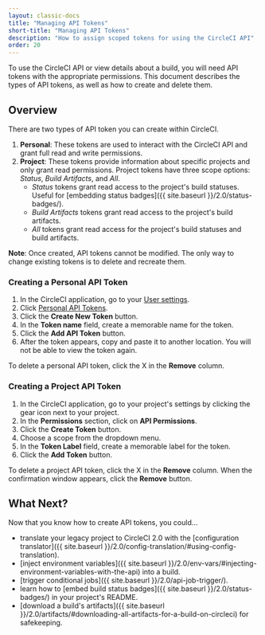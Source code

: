 ```yaml
---
layout: classic-docs
title: "Managing API Tokens"
short-title: "Managing API Tokens"
description: "How to assign scoped tokens for using the CircleCI API"
order: 20
---
```


To use the CircleCI API
or view details about a build,
you will need API tokens with the appropriate permissions.
This document describes the types of API tokens,
as well as how to create and delete them.

## Overview

There are two types of API token
you can create within CircleCI.

  1. **Personal**:
  These tokens are used to interact with the CircleCI API
  and grant full read and write permissions.
  2. **Project**:
  These tokens provide information about specific projects
  and only grant read permissions.
  Project tokens have three scope options: _Status_, _Build Artifacts_, and _All_.
      - _Status_ tokens grant read access to the project's build statuses.
      Useful for [embedding status badges]({{ site.baseurl }}/2.0/status-badges/).
      - _Build Artifacts_ tokens grant read access to the project's build artifacts.
      - _All_ tokens grant read access for the project's build statuses and build artifacts.

**Note**:
Once created,
API tokens cannot be modified.
The only way to change existing tokens
is to delete and recreate them.

### Creating a Personal API Token

  1. In the CircleCI application,
  go to your [User settings](https://circleci.com/account).
  2. Click [Personal API Tokens](https://circleci.com/account/api).
  3. Click the **Create New Token** button.
  4. In the **Token name** field,
  create a memorable name for the token.
  5. Click the **Add API Token** button.
  6. After the token appears,
  copy and paste it to another location.
  You will not be able to view the token again.

To delete a personal API token,
click the X in the **Remove** column.

### Creating a Project API Token

  1. In the CircleCI application,
  go to your project's settings
  by clicking the gear icon next to your project.
  2. In the **Permissions** section,
  click on **API Permissions**.
  3. Click the **Create Token** button.
  4. Choose a scope from the dropdown menu.
  5. In the **Token Label** field,
  create a memorable label for the token.
  6. Click the **Add Token** button.

To delete a project API token,
click the X in the **Remove** column.
When the confirmation window appears,
click the **Remove** button.

## What Next?

Now that you know
how to create API tokens,
you could...

  - translate your legacy project to CircleCI 2.0 with the [configuration translator]({{ site.baseurl }}/2.0/config-translation/#using-config-translation).
  - [inject environment variables]({{ site.baseurl }}/2.0/env-vars/#injecting-environment-variables-with-the-api) into a build.
  - [trigger conditional jobs]({{ site.baseurl }}/2.0/api-job-trigger/).
  - learn how to [embed build status badges]({{ site.baseurl }}/2.0/status-badges/) in your project's README.
  - [download a build's artifacts]({{ site.baseurl }}/2.0/artifacts/#downloading-all-artifacts-for-a-build-on-circleci) for safekeeping.

